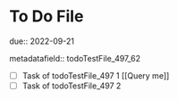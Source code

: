 # To Do File

due:: 2022-09-21

metadatafield:: todoTestFile_497\_62

- [ ] Task of todoTestFile_497 1 [[Query me]]
- [ ] Task of todoTestFile_497 2
